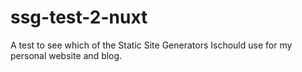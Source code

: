 # ssg-test-2-nuxt
A test to see which of the Static Site Generators Ischould use for my personal website and blog.
